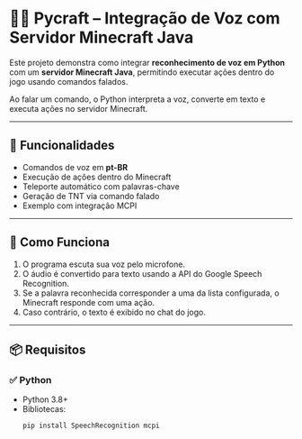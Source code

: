 # 🧠🎤 Pycraft – Integração de Voz com Servidor Minecraft Java

Este projeto demonstra como integrar **reconhecimento de voz em Python** com um **servidor Minecraft Java**, permitindo executar ações dentro do jogo usando comandos falados.

Ao falar um comando, o Python interpreta a voz, converte em texto e executa ações no servidor Minecraft.

---

## 🚀 Funcionalidades

- Comandos de voz em **pt-BR**
- Execução de ações dentro do Minecraft
- Teleporte automático com palavras-chave
- Geração de TNT via comando falado
- Exemplo com integração MCPI

---

## 🧩 Como Funciona

1. O programa escuta sua voz pelo microfone.
2. O áudio é convertido para texto usando a API do Google Speech Recognition.
3. Se a palavra reconhecida corresponder a uma da lista configurada, o Minecraft responde com uma ação.
4. Caso contrário, o texto é exibido no chat do jogo.

---

## 📦 Requisitos

### ✅ Python
- Python 3.8+
- Bibliotecas:
  ```bash
  pip install SpeechRecognition mcpi
